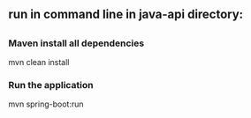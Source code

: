 <h2>run in command line in java-api directory:<h2>

<h3>Maven install all dependencies</h3>
mvn clean install

<h3>Run the application</h3>
mvn spring-boot:run
